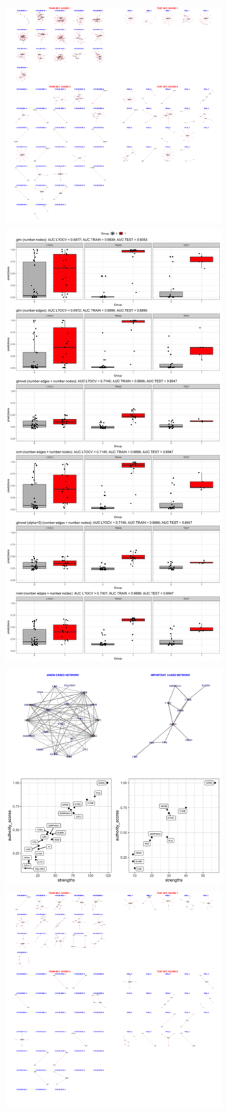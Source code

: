 ![Image](InclDNI_First_OLDEST_patients_networks_BINAR.png)

![Image](InclDNI_First_OLDEST_nodes_and_edges_binar.png)

![Image](InclDNI_First_OLDEST_SUM_CASES.png)

![Image](InclDNI_First_OLDEST_patients_networks_BINAR_FILTERED.png)

